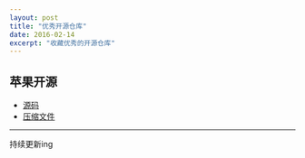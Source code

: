 ```yaml
---
layout: post
title: "优秀开源仓库"
date: 2016-02-14
excerpt: "收藏优秀的开源仓库"
---
```


## 苹果开源
>
- [源码](https://opensource.apple.com/source/)
- [压缩文件](https://opensource.apple.com/tarballs/)

---
持续更新ing